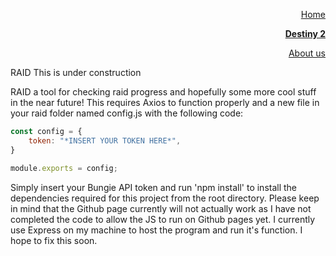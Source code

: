 <html>
    <div class="navigation">
      <!--Pages will be added in future update-->   
        <p align="right"><a href="home.html">Home</a></p>
        <p align="right"><a href="public/index.html"><b>Destiny 2</b></a></p>
        <p align="right"><a href="about.html">About us</a></p>
    </div>
</html>
RAID
This is under construction

RAID a tool for checking raid progress and hopefully some more cool stuff in the near future!
This requires Axios to function properly and a new file in your raid folder named config.js with the following code:
```js
const config = {
    token: "*INSERT YOUR TOKEN HERE*",
}

module.exports = config;
```
Simply insert your Bungie API token and run 'npm install' to install the dependencies required for this project from the root directory.
Please keep in mind that the Github page currently will not actually work as I have not completed the code to allow the JS to run on Github pages yet. I currently use Express on my machine to host the program and run it's function. I hope to fix this soon.

